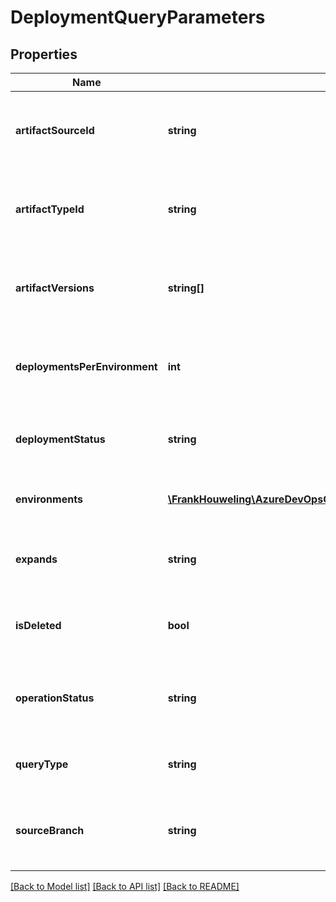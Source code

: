 # DeploymentQueryParameters

## Properties
Name | Type | Description | Notes
------------ | ------------- | ------------- | -------------
**artifactSourceId** | **string** | Query deployments based specified artifact source id. | [optional] 
**artifactTypeId** | **string** | Query deployments based specified artifact type id. | [optional] 
**artifactVersions** | **string[]** | Query deployments based specified artifact versions. | [optional] 
**deploymentsPerEnvironment** | **int** | Query deployments number of deployments per environment. | [optional] 
**deploymentStatus** | **string** | Query deployment based on deployment status. | [optional] 
**environments** | [**\FrankHouweling\AzureDevOpsClient\Release\Model\DefinitionEnvironmentReference[]**](DefinitionEnvironmentReference.md) | Query deployments of specified environments. | [optional] 
**expands** | **string** | Query deployments based specified expands. | [optional] 
**isDeleted** | **bool** | Specify deleted deployments should return or not. | [optional] 
**operationStatus** | **string** | Query deployment based on deployment operation status. | [optional] 
**queryType** | **string** | Query deployments based query type. | [optional] 
**sourceBranch** | **string** | Query deployments based specified source branch. | [optional] 

[[Back to Model list]](../README.md#documentation-for-models) [[Back to API list]](../README.md#documentation-for-api-endpoints) [[Back to README]](../README.md)


